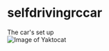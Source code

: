 # selfdrivingrccar
 
 The car's set up <br>
![Image of Yaktocat](https://user-images.githubusercontent.com/41195974/72822426-18fab300-3c98-11ea-800a-dc424d739ce2.jpeg)

